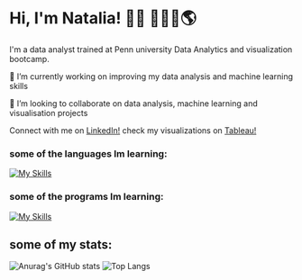 # Hi, I'm Natalia! 👋🏼 👩🏽‍💻:earth_americas:
I'm a data analyst trained at Penn university Data Analytics and visualization bootcamp.

🔭 I’m currently working on improving my data analysis and machine learning skills

👯 I’m looking to collaborate on data analysis, machine learning and visualisation projects

Connect with me on [LinkedIn!](https://www.linkedin.com/in/nataliax-moreno) 
check my visualizations on [Tableau!](https://public.tableau.com/app/profile/natalia.moreno.data)

### some of the languages Im learning:

[![My Skills](https://skillicons.dev/icons?i=js,html,css,bootstrap,py)](https://skillicons.dev)

### some of the programs Im learning:

[![My Skills](https://skillicons.dev/icons?i=d3,flask,mongodb,mysql,postgres,vscode)](https://skillicons.dev)
## some of my stats:
![Anurag's GitHub stats](https://github-readme-stats.vercel.app/api?username=nataliaxmoreno&show_icons=true&theme=solarized-light)
![Top Langs](https://github-readme-stats.vercel.app/api/top-langs/?username=nataliaxmoreno&hide=Jupyter%20Notebook&layout=compact&show_icons=true&theme=solarized-light)
